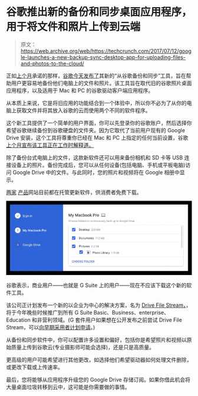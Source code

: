 # 谷歌推出新的备份和同步桌面应用程序，用于将文件和照片上传到云端

> 原文：<https://web.archive.org/web/https://techcrunch.com/2017/07/12/google-launches-a-new-backup-sync-desktop-app-for-uploading-files-and-photos-to-the-cloud/>

正如[上个月](https://web.archive.org/web/20230315095316/https://gsuiteupdates.googleblog.com/2017/06/backup-and-sync-from-google-available.html)承诺的那样，[谷歌今天发布了](https://web.archive.org/web/20230315095316/https://www.blog.google/products/photos/introducing-backup-and-sync-google-photos-and-google-drive/)其新的“从谷歌备份和同步”工具，旨在帮助用户更容易地备份他们电脑上的文件和照片。该工具旨在取代旧的谷歌照片桌面应用程序，以及适用于 Mac 和 PC 的谷歌驱动客户端应用程序。

从本质上来说，它是将旧应用的功能结合到一个体验中，所以你不必为了从你的电脑上获取文件并将其放入谷歌的云而使用两个不同的软件程序。

这个新工具提供了一个简单的用户界面，你可以先登录你的谷歌账户，然后选择你希望谷歌继续备份到谷歌硬盘的文件夹。因为它取代了当前用户现有的 Google Drive 安装，这个工具将尊重你已经在 Mac 和 PC 上指定的任何当前设置，谷歌[上个月宣布该工具正在工作时解释道。](https://web.archive.org/web/20230315095316/https://gsuiteupdates.googleblog.com/2017/06/backup-and-sync-from-google-available.html)

除了备份台式电脑上的文件，这款新软件还可以用来备份相机和 SD 卡等 USB 连接设备上的照片。备份完成后，您可以从任何设备(包括电脑、手机或平板电脑)访问 Google Drive 中的文件。与此同时，您的照片和视频将在 Google 相册中显示。

[两家](https://web.archive.org/web/20230315095316/https://photos.google.com/apps) [产品](https://web.archive.org/web/20230315095316/https://www.google.com/drive/download/)网站目前都在托管更新软件，供消费者免费下载。

![](img/81840ea77e9465880d670c145f40abfb.png)

谷歌表示，商业用户——也就是 G Suite 上的用户——现在不应该下载这个新的软件工具。

该公司正计划发布一个新的以企业为中心的解决方案，名为 [Drive File Stream，](https://web.archive.org/web/20230315095316/https://gsuite.google.com/campaigns/index__drive-fs-eap.html)，将于今年晚些时候推广到所有 G Suite Basic、Business、enterprise、Education 和非营利领域。(G 套件用户如果想在公开发布之前尝试 Drive File Stream，可以[向早期采用者计划申请](https://web.archive.org/web/20230315095316/https://gsuite.google.com/campaigns/index__drive-fs-eap.html)。)

从备份和同步软件中，你可以配置许多设置和偏好，包括你是希望照片和视频以原始质量上传到谷歌云(专业摄影师可能会选择)，还是只是高质量。

更高级的用户可能希望进行其他更改，如选择他们希望驱动器如何处理文件删除，或更改下载或上传速率。

最后，您将能够从应用程序升级您的 Google Drive 存储订阅。如果你借此机会将大量桌面垃圾转移到云中，这可能是你需要做的事情。